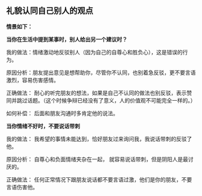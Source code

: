 ## 礼貌认同自己别人的观点

**情景如下：**

**当你在生活中提到某事时，别人给出另一个建议时？**

我的做法：情绪激动地反驳别人（因为自己的自尊心和胜负心），这是错误的行为。

原因分析：朋友提出意见是想帮助你，尽管你不认同，也别着急反驳，更不要言语激烈，容易伤害感情。

正确做法： 耐心的听完朋友的想法，如果是自己不认同的做法也别反驳，表示赞同并跳过话题。（这个时候争辩已经没有了意义，人的价值观不可能完全一样的。）

如何补偿： 后面和朋友沟通时多肯定他的说法。

**当你情绪不好时，不要说话带刺**

我的做法： 我希望的事情未能达到，恰好朋友过来询问我，我说话带刺的反驳了他。

原因分析： 自尊心和负面情绪夹杂在一起， 就容易说话带刺，但是阴阳人是最讨厌的。

正确做法： 任何正常情况下跟朋友说话都不要言语过激，他们是你的朋友，不要言语伤害他。

